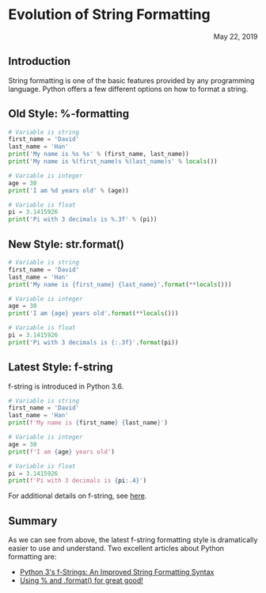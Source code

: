 # Evolution of String Formatting

<span style="display:block;text-align:right">May 22, 2019</span>

## Introduction

String formatting is one of the basic features provided by any programming language. Python offers a few different options on how to format a string.

## Old Style: %-formatting

``` python
# Variable is string
first_name = 'David'
last_name = 'Han'
print('My name is %s %s' % (first_name, last_name))
print('My name is %(first_name)s %(last_name)s' % locals())

# Variable is integer
age = 30
print('I am %d years old' % (age))

# Variable is float
pi = 3.1415926
print('Pi with 3 decimals is %.3f' % (pi))
```

## New Style: str.format()

``` python
# Variable is string
first_name = 'David'
last_name = 'Han'
print('My name is {first_name} {last_name}'.format(**locals()))

# Variable is integer
age = 30
print('I am {age} years old'.format(**locals()))

# Variable is float
pi = 3.1415926
print('Pi with 3 decimals is {:.3f}'.format(pi))
```

## Latest Style: f-string

f-string is introduced in Python 3.6.

``` python
# Variable is string
first_name = 'David'
last_name = 'Han'
print(f'My name is {first_name} {last_name}')

# Variable is integer
age = 30
print(f'I am {age} years old')

# Variable is float
pi = 3.1415926
print(f'Pi with 3 decimals is {pi:.4}')
```

For additional details on f-string, see [here][f-string]. 

## Summary

As we can see from above, the latest f-string formatting style is dramatically easier to use and understand. Two excellent articles about Python formatting are:

- [Python 3's f-Strings: An Improved String Formatting Syntax](https://realpython.com/python-f-strings/)
- [Using % and .format() for great good!](https://pyformat.info/)

[f-string]: https://docs.python.org/3/reference/lexical_analysis.html#formatted-string-literals